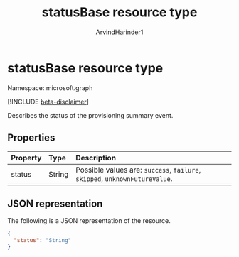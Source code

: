 ﻿---
title: "statusBase resource type"
description: "Describes the status of the provisioning summary event."
localization_priority: Normal
author: "ArvindHarinder1"
ms.prod: "microsoft-identity-platform"
doc_type: "resourcePageType"
---

# statusBase resource type

Namespace: microsoft.graph

[!INCLUDE [beta-disclaimer](../../includes/beta-disclaimer.md)]

Describes the status of the provisioning summary event. 

## Properties

| Property | Type   | Description                                                                 |
| :------- | :----- | :-------------------------------------------------------------------------- |
| status   | String | Possible values are: `success`, `failure`, `skipped`, `unknownFutureValue`. |

## JSON representation

The following is a JSON representation of the resource.

<!-- {
  "blockType": "resource",
  "optionalProperties": [

  ],
  "@odata.type": "microsoft.graph.statusBase",
  "baseType": null
}-->

```json
{
  "status": "String"
}
```

<!-- uuid: 16cd6b66-4b1a-43a1-adaf-3a886856ed98
2019-02-04 14:57:30 UTC -->

<!-- {
  "type": "#page.annotation",
  "description": "statusBase resource",
  "keywords": "",
  "section": "documentation",
  "tocPath": ""
}-->
